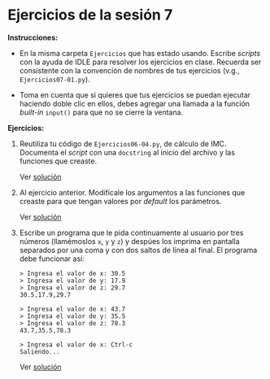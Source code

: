 # Ejercicios de la sesión 7

**Instrucciones:** 

- En la misma carpeta `Ejercicios` que has estado usando. Escribe *scripts* con la ayuda de IDLE para resolver los ejercicios en clase. Recuerda ser consistente con la convención de nombres de tus ejercicios (v.g., `Ejercicios07-01.py`).

- Toma en cuenta que si quieres que tus ejercicios se puedan ejecutar haciendo doble clic en ellos, debes agregar una llamada a la función *built-in* `input()` para que no se cierre la ventana.

**Ejercicios:**

1. Reutiliza tu código de `Ejercicios06-04.py`, de cálculo de IMC. Documenta el *script* con una `docstring` al inicio del archivo y las funciones que creaste.

    Ver [solución](./Ejercicios07-01.md)

1. Al ejercicio anterior. Modifícale los argumentos a las funciones que creaste para que tengan valores por *default*
los parámetros.

    Ver [solución](./Ejercicios07-02.md)

1. Escribe un programa que le pida continuamente al usuario por tres números (llamémoslos `x`, `y` y `z`) y despúes los imprima en pantalla separados por una coma y con dos saltos de línea al final. El programa debe funcionar así:

    ```
    > Ingresa el valor de x: 30.5
    > Ingresa el valor de y: 17.9
    > Ingresa el valor de z: 29.7
    30.5,17.9,29.7

    > Ingresa el valor de x: 43.7
    > Ingresa el valor de y: 35.5
    > Ingresa el valor de z: 78.3
    43.7,35.5,78.3

    > Ingresa el valor de x: Ctrl-c
    Saliendo...

    ```
    
    Ver [solución](./Ejercicios07-03.md)
